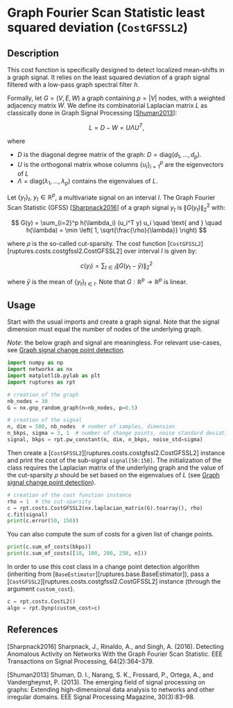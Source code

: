 # Graph Fourier Scan Statistic least squared deviation (`CostGFSSL2`)

## Description

This cost function is specifically designed to detect localized mean-shifts in a graph signal. It relies on the least squared deviation of a graph signal filtered with a low-pass graph spectral filter $h$.

Formally, let $G = (V, E, W)$ a graph containing $p =|V|$ nodes, with a weighted adjacency matrix $W$. We define its combinatorial Laplacian matrix $L$ as classically done in Graph Signal Processing [[Shuman2013](#Shuman2013)]:

$$
L = D - W = U \Lambda U^T,
$$

where

- $D$ is the diagonal degree matrix of the graph: $D = \text{diag}(d_1, \ldots, d_p)$.
- $U$ is the orthogonal matrix whose columns $\{u_i\}_{i=1}^p$ are the eigenvectors of $L$
- $\Lambda = \text{diag}(\lambda_1, \ldots, \lambda_p)$ contains the eigenvalues of $L$.

Let $\{y_t\}_t, ~ y_t \in \mathbb{R}^p$, a multivariate signal on an interval $I$. The Graph Fourier Scan Statistic (GFSS) [[Sharpnack2016](#Sharpnack2016)] of a graph signal $y_t$ is $\|G(y_t)\|_2^2$ with:

$$
G(y) = \sum_{i=2}^p h(\lambda_i) (u_i^T y) u_i \quad \text{ and } \quad h(\lambda) = \min \left( 1, \sqrt{\frac{\rho}{\lambda}} \right)
$$

where $\rho$ is the so-called cut-sparsity. The cost function [`CostGFSSL2`][ruptures.costs.costgfssl2.CostGFSSL2] over interval $I$ is given by:

$$
c(y_{I}) = \sum_{t\in I} \|G(y_t - \bar{y})\|_2^2
$$

where $\bar{y}$ is the mean of $\{y_t\}_{t\in I}$. Note that $G: \mathbb{R}^p \rightarrow \mathbb{R}^p$ is linear.

## Usage

Start with the usual imports and create a graph signal. Note that the signal dimension must equal the number of nodes of the underlying graph.

*Note*: the below graph and signal are meaningless. For relevant use-cases, see [Graph signal change point detection](../../examples/merging-cost-functions.ipynb).

```python
import numpy as np
import networkx as nx
import matplotlib.pylab as plt
import ruptures as rpt

# creation of the graph
nb_nodes = 30
G = nx.gnp_random_graph(n=nb_nodes, p=0.5)

# creation of the signal
n, dim = 500, nb_nodes  # number of samples, dimension
n_bkps, sigma = 3, 1  # number of change points, noise standard deviation
signal, bkps = rpt.pw_constant(n, dim, n_bkps, noise_std=sigma)
```

Then create a [`CostGFSSL2`][ruptures.costs.costgfssl2.CostGFSSL2] instance and print the cost of the sub-signal `signal[50:150]`. The initialization of the class requires the Laplacian matrix of the underlying graph and the value of the cut-sparsity $\rho$ should be set based on the eigenvalues of $L$ (see [Graph signal change point detection](../../examples/merging-cost-functions.ipynb)).

```python
# creation of the cost function instance
rho = 1  # the cut-sparsity
c = rpt.costs.CostGFSSL2(nx.laplacian_matrix(G).toarray(), rho)
c.fit(signal)
print(c.error(50, 150))
```

You can also compute the sum of costs for a given list of change points.

```python
print(c.sum_of_costs(bkps))
print(c.sum_of_costs([10, 100, 200, 250, n]))
```

In order to use this cost class in a change point detection algorithm (inheriting from [`BaseEstimator`][ruptures.base.BaseEstimator]), pass a [`CostGFSSL2`][ruptures.costs.costgfssl2.CostGFSSL2] instance (through the argument `custom_cost`).

```python
c = rpt.costs.CostL2()
algo = rpt.Dynp(custom_cost=c)
```

## References

<a id="Sharpnack2016">[Sharpnack2016]</a>
Sharpnack, J., Rinaldo, A., and Singh, A. (2016). Detecting Anomalous Activity on Networks With the Graph Fourier Scan Statistic. EEE Transactions on Signal Processing, 64(2):364–379.

<a id="Shuman2013">[Shuman2013]</a>
Shuman, D. I., Narang, S. K., Frossard, P., Ortega, A., and Vandergheynst, P. (2013). The emerging field of signal processing on graphs: Extending high-dimensional data analysis to networks and other irregular domains. EEE Signal Processing Magazine, 30(3):83–98.
